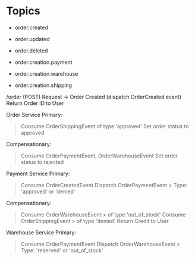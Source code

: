 # Topics

* order.created
* order.updated
* order.deleted

* order.creation.payment
* order.creation.warehouse
* order.creation.shipping

/order (POST) Request ->
  Order Created (dispatch OrderCreated event)
  Return Order ID to User

Order Service
  Primary:
  > Consume OrderShippingEvent
  > of type 'approved'
  > Set order status to approved

  Compensationary:
  > Consume OrderPaymentEvent, OrderWarehouseEvent
  > Set order status to rejected

Payment Service
  Primary:
  > Consume OrderCreatedEvent
  > Dispatch OrderPaymentEvent
    > Type: 'approved' or 'denied'

  Compensationary:
  > Consume OrderWarehouseEvent
    > of type 'out_of_stock'
  > Consume OrderShippingEvent
    > of type 'denied'
  > Return Credit to User

Warehouse Service
  Primary:
  > Consume OrderPaymentEvent
  > Dispatch OrderWarehouseEvent
    > Type: 'reserved' or 'out_of_stock'
